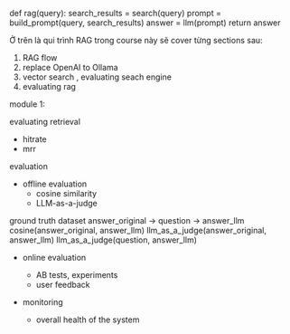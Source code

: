 

def rag(query):
    search_results = search(query)
    prompt = build_prompt(query, search_results)
    answer = llm(prompt)
    return answer

Ở trên là qui trình RAG
trong course này sẽ cover từng sections sau:
1. RAG flow
2. replace OpenAI  to Ollama
3. vector search , evaluating seach engine  
4. evaluating rag 


module 1: 

evaluating retrieval

- hitrate
- mrr 

evaluation 

- offline evaluation
    - cosine similarity
    - LLM-as-a-judge

ground truth dataset
answer_original -> question -> answer_llm
cosine(answer_original, answer_llm)
llm_as_a_judge(answer_original, answer_llm)
llm_as_a_judge(question, answer_llm)

- online evaluation
    - AB tests, experiments
    - user feedback

- monitoring
    - overall health of the system 